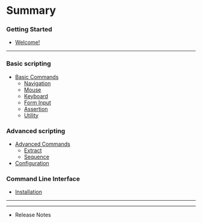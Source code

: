 # Summary

### Getting Started
* [Welcome!](README.md)
<!--* [Creating your first script](creating_your_first_test.md)-->

---

### Basic scripting
* [Basic Commands](scripting/basic_commands.md)
    * [Navigation](scripting/navigation.md)
    * [Mouse](scripting/mouse.md)
    * [Keyboard](scripting/keyboard.md)
    * [Form Input](scripting/form_input.md)
    * [Assertion](scripting/assertion.md)
    * [Utility](scripting/utility.md)

### Advanced scripting
* [Advanced Commands](scripting/advanced_commands.md)
    * [Extract](scripting/extract.md)
    * [Sequence](scripting/sequence.md)
* [Configuration](scripting/config.md)

### Command Line Interface
* [Installation](cli/install.md)

<!--### Best Practices-->
<!--* Resuable tests-->
<!--* Building test-able web applications-->

---

<!--### Reference-->
<!--* [All commands](scripting/glossary.md)-->

---

* Release Notes


